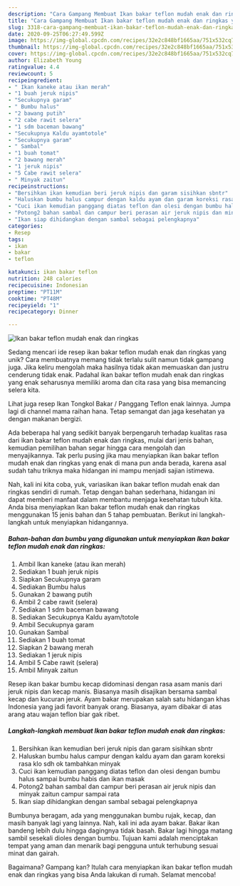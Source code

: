 ```yaml
---
description: "Cara Gampang Membuat Ikan bakar teflon mudah enak dan ringkas yang Enak"
title: "Cara Gampang Membuat Ikan bakar teflon mudah enak dan ringkas yang Enak"
slug: 3318-cara-gampang-membuat-ikan-bakar-teflon-mudah-enak-dan-ringkas-yang-enak
date: 2020-09-25T06:27:49.599Z
image: https://img-global.cpcdn.com/recipes/32e2c848bf1665aa/751x532cq70/ikan-bakar-teflon-mudah-enak-dan-ringkas-foto-resep-utama.jpg
thumbnail: https://img-global.cpcdn.com/recipes/32e2c848bf1665aa/751x532cq70/ikan-bakar-teflon-mudah-enak-dan-ringkas-foto-resep-utama.jpg
cover: https://img-global.cpcdn.com/recipes/32e2c848bf1665aa/751x532cq70/ikan-bakar-teflon-mudah-enak-dan-ringkas-foto-resep-utama.jpg
author: Elizabeth Young
ratingvalue: 4.4
reviewcount: 5
recipeingredient:
- " Ikan kaneke atau ikan merah"
- "1 buah jeruk nipis"
- "Secukupnya garam"
- " Bumbu halus"
- "2 bawang putih"
- "2 cabe rawit selera"
- "1 sdm baceman bawang"
- "Secukupnya Kaldu ayamtotole"
- "Secukupnya garam"
- " Sambal"
- "1 buah tomat"
- "2 bawang merah"
- "1 jeruk nipis"
- "5 Cabe rawit selera"
- " Minyak zaitun"
recipeinstructions:
- "Bersihkan ikan kemudian beri jeruk nipis dan garam sisihkan sbntr"
- "Haluskan bumbu halus campur dengan kaldu ayam dan garam koreksi rasa klo sdh ok tambahkan minyak"
- "Cuci ikan kemudian panggang diatas teflon dan olesi dengan bumbu halus sampai bumbu habis dan ikan masak"
- "Potong2 bahan sambal dan campur beri perasan air jeruk nipis dan minyak zaitun campur sampai rata"
- "Ikan siap dihidangkan dengan sambal sebagai pelengkapnya"
categories:
- Resep
tags:
- ikan
- bakar
- teflon

katakunci: ikan bakar teflon 
nutrition: 248 calories
recipecuisine: Indonesian
preptime: "PT11M"
cooktime: "PT48M"
recipeyield: "1"
recipecategory: Dinner

---
```



![Ikan bakar teflon mudah enak dan ringkas](https://img-global.cpcdn.com/recipes/32e2c848bf1665aa/751x532cq70/ikan-bakar-teflon-mudah-enak-dan-ringkas-foto-resep-utama.jpg)

Sedang mencari ide resep ikan bakar teflon mudah enak dan ringkas yang unik? Cara membuatnya memang tidak terlalu sulit namun tidak gampang juga. Jika keliru mengolah maka hasilnya tidak akan memuaskan dan justru cenderung tidak enak. Padahal ikan bakar teflon mudah enak dan ringkas yang enak seharusnya memiliki aroma dan cita rasa yang bisa memancing selera kita.

Lihat juga resep Ikan Tongkol Bakar / Panggang Teflon enak lainnya. Jumpa lagi di channel mama raihan hana. Tetap semangat dan jaga kesehatan ya dengan makanan bergizi.

Ada beberapa hal yang sedikit banyak berpengaruh terhadap kualitas rasa dari ikan bakar teflon mudah enak dan ringkas, mulai dari jenis bahan, kemudian pemilihan bahan segar hingga cara mengolah dan menyajikannya. Tak perlu pusing jika mau menyiapkan ikan bakar teflon mudah enak dan ringkas yang enak di mana pun anda berada, karena asal sudah tahu triknya maka hidangan ini mampu menjadi sajian istimewa.


Nah, kali ini kita coba, yuk, variasikan ikan bakar teflon mudah enak dan ringkas sendiri di rumah. Tetap dengan bahan sederhana, hidangan ini dapat memberi manfaat dalam membantu menjaga kesehatan tubuh kita. Anda bisa menyiapkan Ikan bakar teflon mudah enak dan ringkas menggunakan 15 jenis bahan dan 5 tahap pembuatan. Berikut ini langkah-langkah untuk menyiapkan hidangannya.

<!--inarticleads1-->

##### Bahan-bahan dan bumbu yang digunakan untuk menyiapkan Ikan bakar teflon mudah enak dan ringkas:

1. Ambil  Ikan kaneke (atau ikan merah)
1. Sediakan 1 buah jeruk nipis
1. Siapkan Secukupnya garam
1. Sediakan  Bumbu halus
1. Gunakan 2 bawang putih
1. Ambil 2 cabe rawit (selera)
1. Sediakan 1 sdm baceman bawang
1. Sediakan Secukupnya Kaldu ayam/totole
1. Ambil Secukupnya garam
1. Gunakan  Sambal
1. Sediakan 1 buah tomat
1. Siapkan 2 bawang merah
1. Sediakan 1 jeruk nipis
1. Ambil 5 Cabe rawit (selera)
1. Ambil  Minyak zaitun


Resep ikan bakar bumbu kecap didominasi dengan rasa asam manis dari jeruk nipis dan kecap manis. Biasanya masih disajikan bersama sambal kecap dan kucuran jeruk. Ayam bakar merupakan salah satu hidangan khas Indonesia yang jadi favorit banyak orang. Biasanya, ayam dibakar di atas arang atau wajan teflon biar gak ribet. 

<!--inarticleads2-->

##### Langkah-langkah membuat Ikan bakar teflon mudah enak dan ringkas:

1. Bersihkan ikan kemudian beri jeruk nipis dan garam sisihkan sbntr
1. Haluskan bumbu halus campur dengan kaldu ayam dan garam koreksi rasa klo sdh ok tambahkan minyak
1. Cuci ikan kemudian panggang diatas teflon dan olesi dengan bumbu halus sampai bumbu habis dan ikan masak
1. Potong2 bahan sambal dan campur beri perasan air jeruk nipis dan minyak zaitun campur sampai rata
1. Ikan siap dihidangkan dengan sambal sebagai pelengkapnya


Bumbunya beragam, ada yang menggunakan bumbu rujak, kecap, dan masih banyak lagi yang lainnya. Nah, kali ini ada ayam bakar. Bakar ikan bandeng lebih dulu hingga dagingnya tidak basah. Bakar lagi hingga matang sambil sesekali dioles dengan bumbu. Tujuan kami adalah menciptakan tempat yang aman dan menarik bagi pengguna untuk terhubung sesuai minat dan gairah. 

Bagaimana? Gampang kan? Itulah cara menyiapkan ikan bakar teflon mudah enak dan ringkas yang bisa Anda lakukan di rumah. Selamat mencoba!
